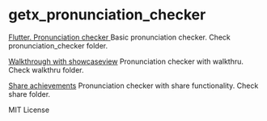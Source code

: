 # getx_pronunciation_checker

[Flutter. Pronunciation checker
](https://medium.com/easy-flutter/flutter-pronunciation-checker-with-speech-to-text-and-flutter-tts-fcba8fc0a6d8)
Basic pronunciation checker. Check pronunciation_checker folder.

[Walkthrough with showcaseview](https://medium.com/easy-flutter/flutter-app-walkthrough-with-showcaseview-package-98c8c396e64e)
Pronunciation checker with walkthru. Check walkthru folder.

[Share achievements](https://medium.com/p/564d5107a557)
Pronunciation checker with share functionality. Check share folder.


MIT License
